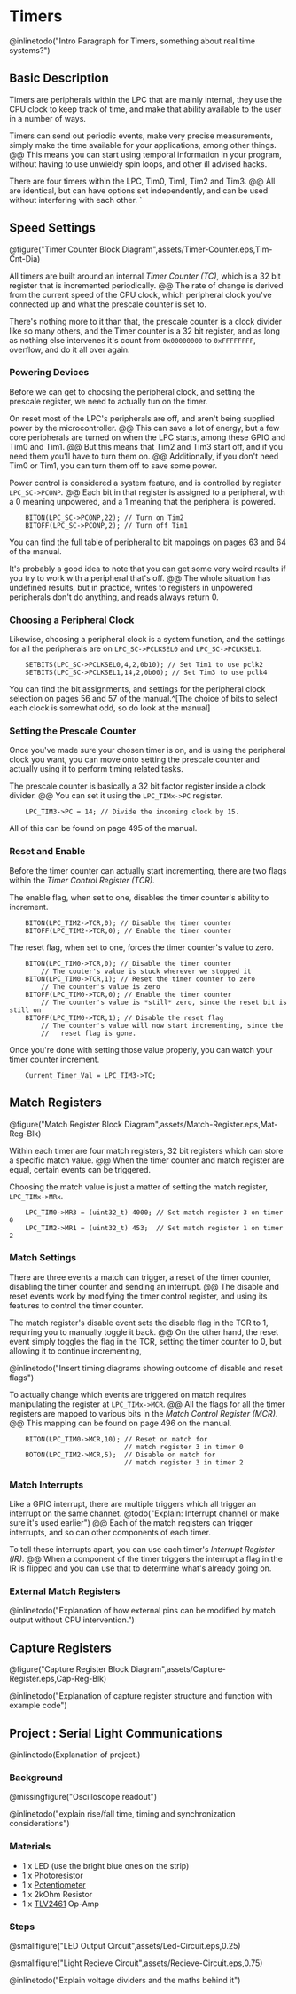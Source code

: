 # Timers #

@inlinetodo("Intro Paragraph for Timers, something about real time systems?")

## Basic Description ##

Timers are peripherals within the LPC that are mainly internal, they
use the CPU clock to keep track of time, and make that ability available
to the user in a number of ways. 

Timers can send out periodic events, make very precise measurements, 
simply make the time available for your applications, among other things.
@@
This means you can start using temporal information in your program, 
without having to use unwieldy spin loops, and other ill advised hacks.

There are four timers within the LPC, Tim0, Tim1, Tim2 and Tim3.
@@
All are identical, but can have options set independently, and can be
used without interfering with each other. `

## Speed Settings ##

@figure("Timer Counter Block Diagram",assets/Timer-Counter.eps,Tim-Cnt-Dia)

All timers are built around an internal _Timer Counter (TC)_,
which is a 32 bit register that is incremented periodically. 
@@
The rate of change is derived from the current speed of the CPU clock,
which peripheral clock you've connected up and what the prescale counter
is set to.

There's nothing more to it than that, the prescale counter is a 
clock divider like so many others, and the Timer counter is a 32 bit register,
and as long as nothing else intervenes it's count from `0x00000000` to 
`0xFFFFFFFF`, overflow, and do it all over again. 

### Powering Devices ###

Before we can get to choosing the peripheral clock, and setting the 
prescale register, we need to actually tun on the timer. 

On reset most of the LPC's peripherals are off, and aren't being supplied
power by the microcontroller. 
@@
This can save a lot of energy, but a few core peripherals are turned on 
when the LPC starts, among these GPIO and Tim0 and Tim1.
@@
But this means that Tim2 and Tim3 start off, and if you need them you'll
have to turn them on. 
@@
Additionally, if you don't need Tim0 or Tim1, you can turn them off
to save some power. 

Power control is considered a system feature, and is controlled by register
`LPC_SC->PCONP`.
@@
Each bit in that register is assigned to a peripheral, with a 0 meaning
unpowered, and a 1 meaning that the peripheral is powered. 

~~~~~{.C}
    BITON(LPC_SC->PCONP,22); // Turn on Tim2
    BITOFF(LPC_SC->PCONP,2); // Turn off Tim1
~~~~~

You can find the full table of peripheral to bit mappings on pages 63 and
64 of the manual.

It's probably a good idea to note that you can get some very weird 
results if you try to work with a peripheral that's off. 
@@
The whole situation has undefined results, but in practice, writes to
registers in unpowered peripherals don't do anything, and reads always
return 0. 

### Choosing a Peripheral Clock ###

Likewise, choosing a peripheral clock is a system function, and the settings
for all the peripherals are on `LPC_SC->PCLKSEL0` and `LPC_SC->PCLKSEL1`.

~~~~~{.C}
    SETBITS(LPC_SC->PCLKSEL0,4,2,0b10); // Set Tim1 to use pclk2
    SETBITS(LPC_SC->PCLKSEL1,14,2,0b00); // Set Tim3 to use pclk4
~~~~~

You can find the bit assignments, and settings for the peripheral clock
selection on pages 56 and 57 of the manual.^[The choice of bits to select
each clock is somewhat odd, so do look at the manual]

### Setting the Prescale Counter ###

Once you've made sure your chosen timer is on, and is using the peripheral
clock you want, you can move onto setting the prescale counter and actually
using it to perform timing related tasks. 

The prescale counter is basically a 32 bit factor register inside a clock divider.
@@
You can set it using the `LPC_TIMx->PC` register. 

~~~~~{.C}
    LPC_TIM3->PC = 14; // Divide the incoming clock by 15. 
~~~~~

All of this can be found on page 495 of the manual. 

### Reset and Enable ###

Before the timer counter can actually start incrementing, there are two flags
within the _Timer Control Register (TCR)_.

The enable flag, when set to one, disables the timer counter's ability to
increment.

~~~~{.C}
    BITON(LPC_TIM2->TCR,0); // Disable the timer counter
    BITOFF(LPC_TIM2->TCR,0); // Enable the timer counter
~~~~

The reset flag, when set to one, forces the timer counter's value to zero. 

~~~~{.C}
    BITON(LPC_TIM0->TCR,0); // Disable the timer counter
        // The couter's value is stuck wherever we stopped it
    BITON(LPC_TIM0->TCR,1); // Reset the timer counter to zero
        // The counter's value is zero
    BITOFF(LPC_TIM0->TCR,0); // Enable the timer counter
        // The counter's value is *still* zero, since the reset bit is still on
    BITOFF(LPC_TIM0->TCR,1); // Disable the reset flag
        // The counter's value will now start incrementing, since the
        //   reset flag is gone. 
~~~~

Once you're done with setting those value properly, you can watch your timer 
counter increment. 

~~~~{.C}
    Current_Timer_Val = LPC_TIM3->TC; 
~~~~

## Match Registers ##

@figure("Match Register Block Diagram",assets/Match-Register.eps,Mat-Reg-Blk)

Within each timer are four match registers, 32 bit registers which can store a
specific match value. 
@@
When the timer counter and match register are equal, certain events can be
triggered.

Choosing the match value is just a matter of setting the match register,
`LPC_TIMx->MRx`.

~~~~{.C}
    LPC_TIM0->MR3 = (uint32_t) 4000; // Set match register 3 on timer 0
    LPC_TIM2->MR1 = (uint32_t) 453;  // Set match register 1 on timer 2
~~~~~

### Match Settings ###

There are three events a match can trigger, a reset of the timer counter,
disabling the timer counter and sending an interrupt. 
@@
The disable and reset events work by modifying the timer control register,
and using its features to control the timer counter. 

The match register's disable event sets the disable flag in the TCR to 1,
requiring you to manually toggle it back.
@@
On the other hand, the reset event simply toggles the flag in the TCR,
setting the timer counter to 0, but allowing it to continue incrementing,

@inlinetodo("Insert timing diagrams showing outcome of disable and reset flags")

To actually change which events are triggered on match requires manipulating
the register at `LPC_TIMx->MCR`. 
@@
All the flags for all the timer registers are mapped to various bits in
the _Match Control Register (MCR)_.
@@
This mapping can be found on page 496 on the manual. 

~~~~~{.C}
    BITON(LPC_TIM0->MCR,10); // Reset on match for 
                             // match register 3 in timer 0
    BOTON(LPC_TIM2->MCR,5);  // Disable on match for 
                             // match register 3 in timer 2
~~~~~

### Match Interrupts ###

Like a GPIO interrupt, there are multiple triggers which all trigger 
an interrupt on the same channet. @todo("Explain: Interrupt channel or
make sure it's used earlier")
@@
Each of the match registers can trigger interrupts, and so can other
components of each timer.

To tell these interrupts apart, you can use each timer's _Interrupt 
Register (IR)_.
@@
When a component of the timer triggers the interrupt a flag in 
the IR is flipped and you can use that to determine what's already going
on. 

### External Match Registers ###

@inlinetodo("Explanation of how external pins can be modified by
             match output without CPU intervention.")

## Capture Registers ## 

@figure("Capture Register Block Diagram",assets/Capture-Register.eps,Cap-Reg-Blk)

@inlinetodo("Explanation of capture register structure and function with example code")

## Project : Serial Light Communications ##

@inlinetodo(Explanation of project.)

### Background ###

@missingfigure("Oscilloscope readout")

@inlinetodo("explain rise/fall time, timing and synchronization considerations")

### Materials ###

  - 1 x LED (use the bright blue ones on the strip)
  - 1 x Photoresistor
  - 1 x [Potentiometer](http://en.wikipedia.org/wiki/Potentiometer)
  - 1 x 2kOhm Resistor
  - 1 x [TLV2461](http://www.ti.com/lit/ds/symlink/tlv2461-q1.pdf) Op-Amp

### Steps ###

@smallfigure("LED Output Circuit",assets/Led-Circuit.eps,0.25)

@smallfigure("Light Recieve Circuit",assets/Recieve-Circuit.eps,0.75)

@inlinetodo("Explain voltage dividers and the maths behind it")
